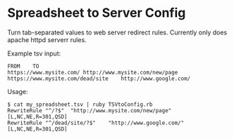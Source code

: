 # Spreadsheet to Server Config
Turn tab-separated values to web server redirect rules. Currently only does apache httpd serverr rules.

Example tsv input:
```
FROM	TO
https://www.mysite.com/	http://www.mysite.com/new/page
https://www.mysite.com/dead/site	http://www.google.com/
```

Usage:
```
$ cat my_spreadsheet.tsv | ruby TSVtoConfig.rb
RewriteRule "^/?$"	"http://www.mysite.com/new/page"	[L,NC,NE,R=301,QSD]
RewriteRule "^/dead/site/?$"	"http://www.google.com/"	[L,NC,NE,R=301,QSD]
```
